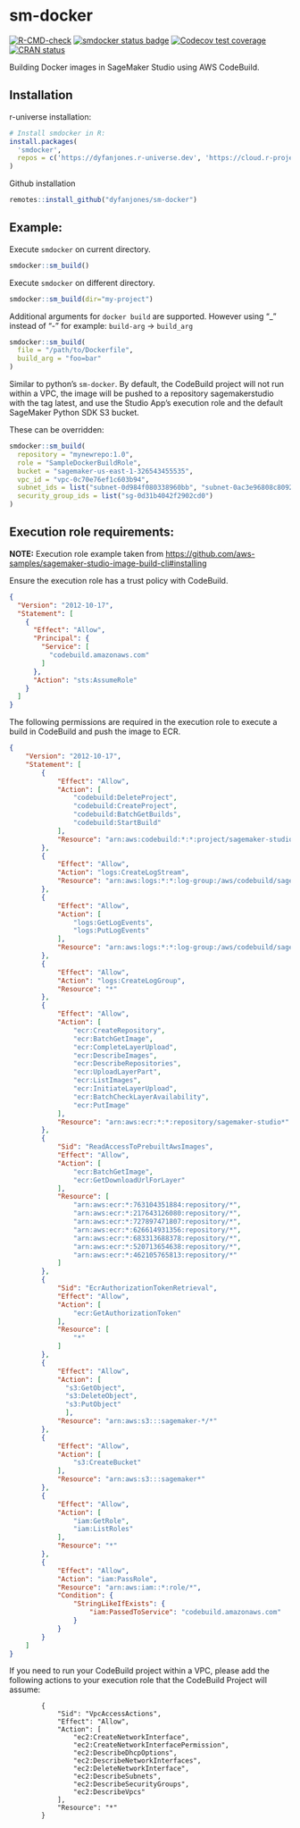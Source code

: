 
<!-- README.md is generated from README.Rmd. Please edit that file -->

# sm-docker

<!-- badges: start -->

[![R-CMD-check](https://github.com/DyfanJones/sm-docker/actions/workflows/R-CMD-check.yaml/badge.svg)](https://github.com/DyfanJones/sm-docker/actions/workflows/R-CMD-check.yaml)
[![smdocker status
badge](https://dyfanjones.r-universe.dev/badges/smdocker)](https://dyfanjones.r-universe.dev)
[![Codecov test
coverage](https://codecov.io/gh/DyfanJones/sm-docker/branch/main/graph/badge.svg)](https://app.codecov.io/gh/DyfanJones/sm-docker?branch=main)
[![CRAN
status](https://www.r-pkg.org/badges/version/smdocker)](https://CRAN.R-project.org/package=smdocker)
<!-- badges: end -->

Building Docker images in SageMaker Studio using AWS CodeBuild.

## Installation

r-universe installation:

``` r
# Install smdocker in R:
install.packages(
  'smdocker',
  repos = c('https://dyfanjones.r-universe.dev', 'https://cloud.r-project.org')
)
```

Github installation

``` r
remotes::install_github("dyfanjones/sm-docker")
```

## Example:

Execute `smdocker` on current directory.

``` r
smdocker::sm_build()
```

Execute `smdocker` on different directory.

``` r
smdocker::sm_build(dir="my-project")
```

Additional arguments for `docker build` are supported. However using
“\_” instead of “-” for example: `build-arg` -\> `build_arg`

``` r
smdocker::sm_build(
  file = "/path/to/Dockerfile",
  build_arg = "foo=bar"
)
```

Similar to python’s `sm-docker`. By default, the CodeBuild project will
not run within a VPC, the image will be pushed to a repository
sagemakerstudio with the tag latest, and use the Studio App’s execution
role and the default SageMaker Python SDK S3 bucket.

These can be overridden:

``` r
smdocker::sm_build(
  repository = "mynewrepo:1.0",
  role = "SampleDockerBuildRole",
  bucket = "sagemaker-us-east-1-326543455535",
  vpc_id = "vpc-0c70e76ef1c603b94",
  subnet_ids = list("subnet-0d984f080338960bb", "subnet-0ac3e96808c8092f2"),
  security_group_ids = list("sg-0d31b4042f2902cd0")
)
```

## Execution role requirements:

**NOTE:** Execution role example taken from
<https://github.com/aws-samples/sagemaker-studio-image-build-cli#installing>

Ensure the execution role has a trust policy with CodeBuild.

``` json
{
  "Version": "2012-10-17",
  "Statement": [
    {
      "Effect": "Allow",
      "Principal": {
        "Service": [
          "codebuild.amazonaws.com"
        ]
      },
      "Action": "sts:AssumeRole"
    }
  ]
}
```

The following permissions are required in the execution role to execute
a build in CodeBuild and push the image to ECR.

``` json
{
    "Version": "2012-10-17",
    "Statement": [
        {
            "Effect": "Allow",
            "Action": [
                "codebuild:DeleteProject",
                "codebuild:CreateProject",
                "codebuild:BatchGetBuilds",
                "codebuild:StartBuild"
            ],
            "Resource": "arn:aws:codebuild:*:*:project/sagemaker-studio*"
        },
        {
            "Effect": "Allow",
            "Action": "logs:CreateLogStream",
            "Resource": "arn:aws:logs:*:*:log-group:/aws/codebuild/sagemaker-studio*"
        },
        {
            "Effect": "Allow",
            "Action": [
                "logs:GetLogEvents",
                "logs:PutLogEvents"
            ],
            "Resource": "arn:aws:logs:*:*:log-group:/aws/codebuild/sagemaker-studio*:log-stream:*"
        },
        {
            "Effect": "Allow",
            "Action": "logs:CreateLogGroup",
            "Resource": "*"
        },
        {
            "Effect": "Allow",
            "Action": [
                "ecr:CreateRepository",
                "ecr:BatchGetImage",
                "ecr:CompleteLayerUpload",
                "ecr:DescribeImages",
                "ecr:DescribeRepositories",
                "ecr:UploadLayerPart",
                "ecr:ListImages",
                "ecr:InitiateLayerUpload", 
                "ecr:BatchCheckLayerAvailability",
                "ecr:PutImage"
            ],
            "Resource": "arn:aws:ecr:*:*:repository/sagemaker-studio*"
        },
        {
            "Sid": "ReadAccessToPrebuiltAwsImages",
            "Effect": "Allow",
            "Action": [
                "ecr:BatchGetImage",
                "ecr:GetDownloadUrlForLayer"
            ],
            "Resource": [
                "arn:aws:ecr:*:763104351884:repository/*",
                "arn:aws:ecr:*:217643126080:repository/*",
                "arn:aws:ecr:*:727897471807:repository/*",
                "arn:aws:ecr:*:626614931356:repository/*",
                "arn:aws:ecr:*:683313688378:repository/*",
                "arn:aws:ecr:*:520713654638:repository/*",
                "arn:aws:ecr:*:462105765813:repository/*"
            ]
        },
        {
            "Sid": "EcrAuthorizationTokenRetrieval",
            "Effect": "Allow",
            "Action": [
                "ecr:GetAuthorizationToken"
            ],
            "Resource": [
                "*"
            ]
        },
        {
            "Effect": "Allow",
            "Action": [
              "s3:GetObject",
              "s3:DeleteObject",
              "s3:PutObject"
              ],
            "Resource": "arn:aws:s3:::sagemaker-*/*"
        },
        {
            "Effect": "Allow",
            "Action": [
                "s3:CreateBucket"
            ],
            "Resource": "arn:aws:s3:::sagemaker*"
        },
        {
            "Effect": "Allow",
            "Action": [
                "iam:GetRole",
                "iam:ListRoles"
            ],
            "Resource": "*"
        },
        {
            "Effect": "Allow",
            "Action": "iam:PassRole",
            "Resource": "arn:aws:iam::*:role/*",
            "Condition": {
                "StringLikeIfExists": {
                    "iam:PassedToService": "codebuild.amazonaws.com"
                }
            }
        }
    ]
}
```

If you need to run your CodeBuild project within a VPC, please add the
following actions to your execution role that the CodeBuild Project will
assume:

            {
                "Sid": "VpcAccessActions",
                "Effect": "Allow",
                "Action": [
                    "ec2:CreateNetworkInterface",
                    "ec2:CreateNetworkInterfacePermission",
                    "ec2:DescribeDhcpOptions",
                    "ec2:DescribeNetworkInterfaces",
                    "ec2:DeleteNetworkInterface",
                    "ec2:DescribeSubnets",
                    "ec2:DescribeSecurityGroups",
                    "ec2:DescribeVpcs"
                ],
                "Resource": "*"
            }
